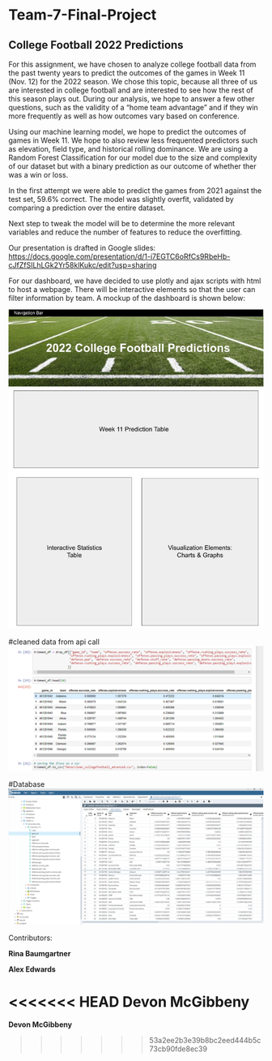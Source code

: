 # Team-7-Final-Project

## College Football 2022 Predictions
For this assignment, we have chosen to analyze college football data from the past twenty years to predict the outcomes of the games in Week 11 (Nov. 12) 
for the 2022 season. We chose this topic, because all three of us are interested in college football and are interested to see how the rest of this season plays out.
During our analysis, we hope to answer a few other questions, such as the validity of a “home team advantage” and if they win more frequently as well as how outcomes
vary based on conference.

Using our machine learning model, we hope to predict the outcomes of games in Week 11. We hope to also review less frequented predictors such as elevation, field type, 
and historical rolling dominance. We are using a Random Forest Classification for our model due to the size and complexity of our dataset but with a binary prediction as 
our outcome of whether ther was a win or loss. 

In the first attempt we were able to predict the games from 2021 against the test set, 59.6% correct. The model was slightly 
overfit, validated by comparing a prediction over the entire dataset. 

Next step to tweak the model will be to determine the more relevant variables and reduce the number of 
features to reduce the overfitting.

Our presentation is drafted in Google slides: https://docs.google.com/presentation/d/1-i7EGTC6oRfCs9RbeHb-cJfZfSILhLGk2Yr58klKukc/edit?usp=sharing

For our dashboard, we have decided to use plotly and ajax scripts with html to host a webpage. There will be interactive elements so that the user can filter information by team. A mockup of the dashboard is shown below:

![](https://github.com/baumgartner-99/Team-7-Final-Project/blob/Visualizations/images/Dashboard%20Mockup.jpg) 

#cleaned data from api call
![1st_Dataframe](https://github.com/baumgartner-99/Team-7-Final-Project/blob/Ace-database/Images/cleaned_dataframe.png)

#Database
![Database_sent](https://github.com/baumgartner-99/Team-7-Final-Project/blob/Ace-database/Images/DatabaseData.png)

Contributors:

**Rina Baumgartner**

**Alex Edwards**

<<<<<<< HEAD
**Devon McGibbeny**
=======
**Devon McGibbeny**
>>>>>>> 53a2ee2b3e39b8bc2eed444b5c73cb90fde8ec39
